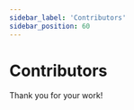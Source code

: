 ```yaml
---
sidebar_label: 'Contributors'
sidebar_position: 60
---
```


# Contributors

Thank you for your work!

